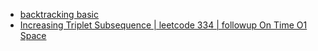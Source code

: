 - [backtracking basic](https://www.youtube.com/watch?v=cbBiCfrNAFo)
- [Increasing Triplet Subsequence | leetcode 334 | followup On Time O1 Space
](https://www.youtube.com/watch?v=xZ5FBqk-cFw)